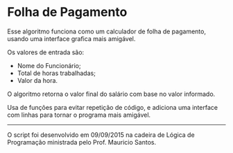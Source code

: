 # Folha de Pagamento

Esse algoritmo funciona como um calculador de folha de pagamento, usando uma interface grafica mais amigável.

Os valores de entrada são:
- Nome do Funcionário;
- Total de horas trabalhadas;
- Valor da hora.

O algoritmo retorna o valor final do salário com base no valor informado.

Usa de funções para evitar repetição de código, e adiciona uma interface com linhas para tornar o programa mais amigável.

---
O script foi desenvolvido em 09/09/2015 na cadeira de Lógica de Programação ministrada pelo Prof. Mauricio Santos.
